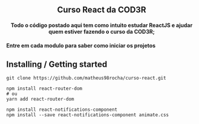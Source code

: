 <h2 align="center">
  Curso React da COD3R
</h2>
<h4 align="center">
  Todo o código postado aqui tem como intuito estudar ReactJS e ajudar quem estiver fazendo o curso da COD3R;
</h4>

<h4>Entre em cada modulo para saber como iniciar os projetos</h4>

## Installing / Getting started

```shell
git clone https://github.com/matheus98rocha/curso-react.git

npm install react-router-dom
# ou
yarn add react-router-dom

npm install react-notifications-component
npm install --save react-notifications-component animate.css

```

